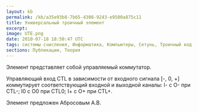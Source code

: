 ```yaml
---
layout: kb
permalink: /kb/a35e93b8-7b65-4300-9243-e9500a875c11
title: Универсальный троичный элемент
excerpt:
image: UTE.png
date: 2010-07-18 18:50:47 UTC
tags: системы счисления, Информатика, Компьютеры, Сетунь, Троичный код, ЭВМ
sections: Публикации, Теория
---
```


Элемент представляет собой управляемый коммутатор.

Управляющий вход CTL в зависимости от входного сигнала [-, 0, +] коммутирует соответствующий входной и выходной каналы: I- c O- при CTL-; I0 c O0 при CTL0; I+ c O+ при CTL+.

Элемент предложен Абросовым А.В.
